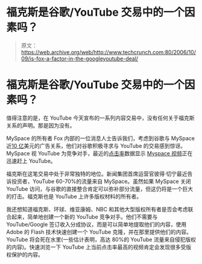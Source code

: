 # 福克斯是谷歌/YouTube 交易中的一个因素吗？

> 原文：<https://web.archive.org/web/http://www.techcrunch.com:80/2006/10/09/is-fox-a-factor-in-the-googleyoutube-deal/>

# 福克斯是谷歌/YouTube 交易中的一个因素吗？

值得注意的是，在 YouTube 今天宣布的一系列内容交易中，没有任何关于福克斯关系的声明。那是因为没有。

MySpace 的所有者 Fox 内部的一位消息人士告诉我们，考虑到谷歌与 MySpace 近[10 亿](https://web.archive.org/web/20220928125111/http://www.beta.techcrunch.com/2006/08/07/google-pegged-to-search-myspace/)美元的广告关系，他们对谷歌积极寻求与 YouTube 的交易感到惊讶。MySpace 视 YouTube 为竞争对手，最近的[点击率](https://web.archive.org/web/20220928125111/http://weblogs.hitwise.com/bill-tancer/2006/08/google_youtube_and_myspace_an.html)数据显示 [Myspace 视频](https://web.archive.org/web/20220928125111/http://vids.myspace.com/)正在迅速赶上 YouTube。

福克斯在这笔交易中处于非常独特的地位。新闻集团首席运营官彼得·切宁最近告诉投资者，YouTube 60-70%的流量来自 MySpace。虽然如果 MySpace 关闭 YouTube 访问，与谷歌的直接整合肯定可以弥补部分流量，但这仍将是一个巨大的打击。福克斯也是 YouTube 上许多版权材料的所有者。

我还想知道福克斯、环球、维亚康姆、NBC 和其他大型版权所有者是否会考虑联合起来，简单地创建一个新的 YouTube 竞争对手。他们不需要与 YouTube/Google 签订收入分成协议，而是可以简单地提取他们的内容，使用 Adobe 的 Flash 技术快速创建一个 YouTube 克隆，并在那里提供他们的内容。YouTube 将会死在水里(一些估计表明，高达 80%的 YouTube 流量来自侵犯版权的内容)。快速浏览一下 YouTube 上当前点击率最高的视频肯定会发现很多受版权保护的内容。